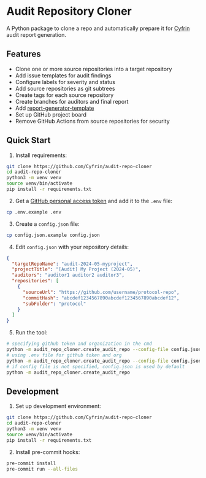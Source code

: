 # Audit Repository Cloner

A Python package to clone a repo and automatically prepare it for [Cyfrin](https://www.cyfrin.io/) audit report generation.

## Features

- Clone one or more source repositories into a target repository
- Add issue templates for audit findings
- Configure labels for severity and status
- Add source repositories as git subtrees
- Create tags for each source repository
- Create branches for auditors and final report
- Add [report-generator-template](https://github.com/Cyfrin/report-generator-template)
- Set up GitHub project board
- Remove GitHub Actions from source repositories for security

## Quick Start

1. Install requirements:
```bash
git clone https://github.com/Cyfrin/audit-repo-cloner
cd audit-repo-cloner
python3 -m venv venv
source venv/bin/activate
pip install -r requirements.txt
```

2. Get a [GitHub personal access token](https://docs.github.com/en/authentication/keeping-your-account-and-data-secure/creating-a-personal-access-token) and add it to the `.env` file:
```bash
cp .env.example .env
```

3. Create a `config.json` file:
```bash
cp config.json.example config.json
```

4. Edit `config.json` with your repository details:
```json
{
  "targetRepoName": "audit-2024-05-myproject",
  "projectTitle": "[Audit] My Project (2024-05)",
  "auditors": "auditor1 auditor2 auditor3",
  "repositories": [
    {
      "sourceUrl": "https://github.com/username/protocol-repo",
      "commitHash": "abcdef1234567890abcdef1234567890abcdef12",
      "subFolder": "protocol"
    }
  ]
}
```

5. Run the tool:
```bash
# specifying github token and organization in the cmd
python -m audit_repo_cloner.create_audit_repo --config-file config.json --github-token YOUR_TOKEN --organization YOUR_ORG
# using .env file for github token and org
python -m audit_repo_cloner.create_audit_repo --config-file config.json
# if config file is not specified, config.json is used by default
python -m audit_repo_cloner.create_audit_repo
```

## Development

1. Set up development environment:
```bash
git clone https://github.com/Cyfrin/audit-repo-cloner
cd audit-repo-cloner
python3 -m venv venv
source venv/bin/activate
pip install -r requirements.txt
```

2. Install pre-commit hooks:
```bash
pre-commit install
pre-commit run --all-files
```
